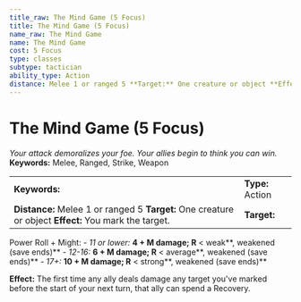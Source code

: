 ```yaml
---
title_raw: The Mind Game (5 Focus)
title: The Mind Game (5 Focus)
name_raw: The Mind Game
name: The Mind Game
cost: 5 Focus
type: classes
subtype: tactician
ability_type: Action
distance: Melee 1 or ranged 5 **Target:** One creature or object **Effect:** You mark the target.
---
```


# The Mind Game (5 Focus)

*Your attack demoralizes your foe. Your allies begin to think you can win.* **Keywords:** Melee, Ranged, Strike, Weapon

|                                                                                                       |                  |
| :---------------------------------------------------------------------------------------------------- | :--------------- |
| **Keywords:**                                                                                         | **Type:** Action |
| **Distance:** Melee 1 or ranged 5 **Target:** One creature or object **Effect:** You mark the target. | **Target:**      |

Power Roll + Might: - *11 or lower:* **4 + M damage; R** \< weak\*\*, weakened (save ends)\*\* - *12-16:* **6 + M damage; R** \< average\*\*, weakened (save ends)\*\* - *17+:* **10 + M damage; R** \< strong\*\*, weakened (save ends)\*\*

**Effect:** The first time any ally deals damage any target you've marked before the start of your next turn, that ally can spend a Recovery.
